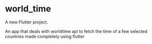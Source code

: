 # world_time

A new Flutter project.

An app that deals with worldtime api to fetch the time of a few selected countries made completely using flutter

